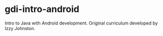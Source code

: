 gdi-intro-android
=================

Intro to Java with Android development. Original curriculum developed by Izzy Johnston.